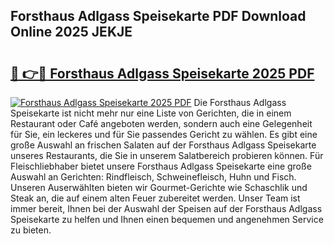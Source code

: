 ## Forsthaus Adlgass Speisekarte PDF Download Online 2025 JEKJE

# <h2><a href="http://gccpko.nevu.top/?p=Forsthaus+Adlgass+Speisekarte">🔗 👉🔴 Forsthaus Adlgass Speisekarte 2025 PDF</a></h2>

[![Forsthaus Adlgass Speisekarte 2025 PDF](https://i.imgur.com/dBaPXMq.png)](http://gccpko.nevu.top/?p=Forsthaus+Adlgass+Speisekarte)
Die Forsthaus Adlgass Speisekarte ist nicht mehr nur eine Liste von Gerichten, die in einem Restaurant oder Café angeboten werden, sondern auch eine Gelegenheit für Sie, ein leckeres und für Sie passendes Gericht zu wählen. Es gibt eine große Auswahl an frischen Salaten auf der Forsthaus Adlgass Speisekarte unseres Restaurants, die Sie in unserem Salatbereich probieren können. Für Fleischliebhaber bietet unsere Forsthaus Adlgass Speisekarte eine große Auswahl an Gerichten: Rindfleisch, Schweinefleisch, Huhn und Fisch. Unseren Auserwählten bieten wir Gourmet-Gerichte wie Schaschlik und Steak an, die auf einem alten Feuer zubereitet werden. Unser Team ist immer bereit, Ihnen bei der Auswahl der Speisen auf der Forsthaus Adlgass Speisekarte zu helfen und Ihnen einen bequemen und angenehmen Service zu bieten.
